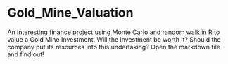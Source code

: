 # Gold_Mine_Valuation
An interesting finance project using Monte Carlo and random walk in R to value a Gold Mine Investment. Will the investment be worth it? Should the company put its resources into this undertaking? Open the markdown file and find out!
